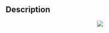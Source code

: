 ## Description

<div><center> <img class="tex-graphics" src="./32841/file/4EaK1D9z.png" style="max-width: 100.0%;max-height: 100.0%;"> </center></div>
